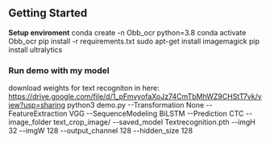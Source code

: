 ## Getting Started

**Setup enviroment**
conda create -n Obb_ocr python=3.8
conda activate Obb_ocr
pip install -r requirements.txt
sudo apt-get install imagemagick
pip install ultralytics
### Run demo with my model
download weights for text recogniton in here: https://drive.google.com/file/d/1_pFmvyofaXoJz74CmTbMhWZ9CHStT7vk/view?usp=sharing
python3 demo.py --Transformation None --FeatureExtraction VGG --SequenceModeling BiLSTM --Prediction CTC --image_folder text_crop_image/ --saved_model Textrecognition.pth --imgH 32 --imgW 128 --output_channel 128 --hidden_size 128
